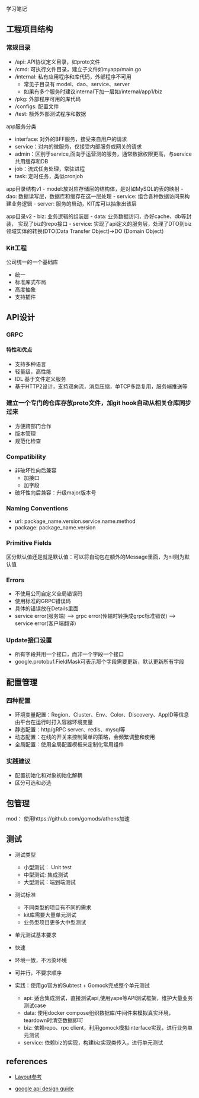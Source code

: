 学习笔记

## 工程项目结构

### 常规目录
- /api: API协议定义目录，如proto文件
- /cmd: 可执行文件目录，建立子文件如myapp/main.go
- /internal: 私有应用程序和库代码，外部程序不可用
    - 常见子目录有 model、dao、service、server
    - 如果有多个服务时建议internal下加一层如/internal/app1/biz
- /pkg: 外部程序可用的库代码 
- /configs: 配置文件
- /test: 额外外部测试程序和数据

app服务分类
- interface: 对外的BFF服务，接受来自用户的请求
- service：对内的微服务，仅接受内部服务或网关的请求
- admin：区别于service,面向于运营测的服务，通常数据权限更高，与service共用缓存和DB
- job：流式任务处理，常驻进程
- task: 定时任务，类似cronjob

app目录结构v1
    - model:放对应存储层的结构体，是对如MySQL的表的映射
    - dao: 数据读写层，数据库和缓存在这一层处理
    - service: 组合各种数据访问来构建业务逻辑
    - server: 服务的启动，KIT库可以抽象出该层

app目录v2
    - biz: 业务逻辑的组装层
    - data: 业务数据访问，办好cache、db等封装， 实现了biz的repo接口 
    - service: 实现了api定义的服务层，处理了DTO到biz领域实体的转换(DTO(Data Transfer Object)->DO (Domain Object)
    
### Kit工程
公司统一的一个基础库
- 统一
- 标准库式布局
- 高度抽象
- 支持插件

## API设计

### GRPC
#### 特性和优点
- 支持多种语言
- 轻量级，高性能
- IDL 基于文件定义服务
- 基于HTTP2设计，支持双向流，消息压缩，单TCP多路复用，服务端推送等
### 建立一个专门的仓库存放proto文件，加git hook自动从相关仓库同步过来
- 方便跨部门合作
- 版本管理
- 规范化检查

### Compatibility
- 非破坏性向后兼容
  - 加接口
  - 加字段
- 破坏性向后兼容：升级major版本号

### Naming Conventions
- url: package_name.version.service.name.method
- package: package_name.version

### Primitive Fields
区分默认值还是就是默认值：可以将自动包在额外的Message里面，为nil则为默认值

### Errors
- 不使用公司自定义全局错误码
- 使用标准的GRPC错误码
- 具体的错误放在Details里面
- service error(服务端) --> grpc error(传输时转换成grpc标准错误) --> service error(客户端翻译)


### Update接口设置
- 所有字段共用一个接口，而非一个字段一个接口
- google.protobuf.FieldMask可表示那个字段需要更新，默认更新所有字段

## 配置管理

### 四种配置
- 环境变量配置：Region、Cluster、Env、Color、Discovery、AppID等信息由平台在运行时打入容器环境变量
- 静态配置：http/gRPC server、redis、mysql等
- 动态配置：在线的开关来控制简单的策略，会频繁调整和使用
- 全局配置：使用全局配置模板来定制化常用组件

### 实践建议
- 配置初始化和对象初始化解耦
- 区分可选和必选

## 包管理
mod： 使用https://github.com/gomods/athens加速

## 测试
- 测试类型
  - 小型测试： Unit test
  - 中型测试: 集成测试
  - 大型测试：端到端测试
- 测试标准
  - 不同类型的项目有不同的需求
  - kit库需要大量单元测试
  - 业务型项目更多大中型测试
- 单元测试基本要求
 - 快速
 - 环境一致，不污染坏境
 - 可并行，不要求顺序
 
- 实践：使用go官方的Subtest + Gomock完成整个单元测试
  - api: 适合集成测试，直接测试api,使用yape等API测试框架，维护大量业务测试case
  - data: 使用docker compose组织数据库/中间件来模拟真实环境，teardown时清空数据即可
  - biz: 依赖repo、rpc client，利用gomock模拟interface实现，进行业务单元测试
  - service: 依赖biz的实现，构建biz实现类传入，进行单元测试
  
  
## references

- [Layout参考](https://github.com/golang-standards/project-layout/blob/master/README_zh.md)

- [google api design guide](https://cloud.google.com/apis/design/?hl=zh-cn)